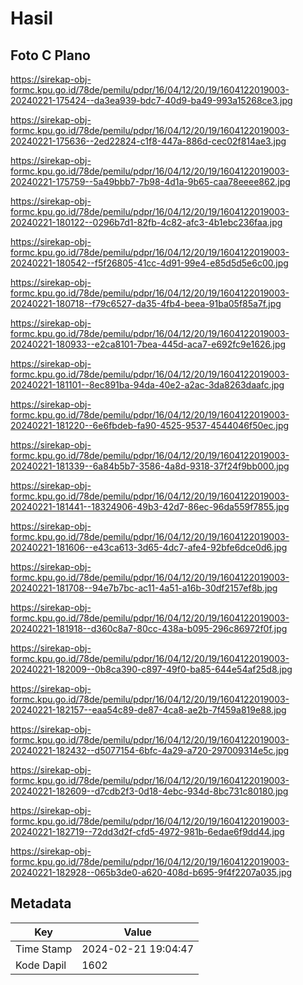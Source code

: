 # Hasil

## Foto C Plano

https://sirekap-obj-formc.kpu.go.id/78de/pemilu/pdpr/16/04/12/20/19/1604122019003-20240221-175424--da3ea939-bdc7-40d9-ba49-993a15268ce3.jpg

https://sirekap-obj-formc.kpu.go.id/78de/pemilu/pdpr/16/04/12/20/19/1604122019003-20240221-175636--2ed22824-c1f8-447a-886d-cec02f814ae3.jpg

https://sirekap-obj-formc.kpu.go.id/78de/pemilu/pdpr/16/04/12/20/19/1604122019003-20240221-175759--5a49bbb7-7b98-4d1a-9b65-caa78eeee862.jpg

https://sirekap-obj-formc.kpu.go.id/78de/pemilu/pdpr/16/04/12/20/19/1604122019003-20240221-180122--0296b7d1-82fb-4c82-afc3-4b1ebc236faa.jpg

https://sirekap-obj-formc.kpu.go.id/78de/pemilu/pdpr/16/04/12/20/19/1604122019003-20240221-180542--f5f26805-41cc-4d91-99e4-e85d5d5e6c00.jpg

https://sirekap-obj-formc.kpu.go.id/78de/pemilu/pdpr/16/04/12/20/19/1604122019003-20240221-180718--f79c6527-da35-4fb4-beea-91ba05f85a7f.jpg

https://sirekap-obj-formc.kpu.go.id/78de/pemilu/pdpr/16/04/12/20/19/1604122019003-20240221-180933--e2ca8101-7bea-445d-aca7-e692fc9e1626.jpg

https://sirekap-obj-formc.kpu.go.id/78de/pemilu/pdpr/16/04/12/20/19/1604122019003-20240221-181101--8ec891ba-94da-40e2-a2ac-3da8263daafc.jpg

https://sirekap-obj-formc.kpu.go.id/78de/pemilu/pdpr/16/04/12/20/19/1604122019003-20240221-181220--6e6fbdeb-fa90-4525-9537-4544046f50ec.jpg

https://sirekap-obj-formc.kpu.go.id/78de/pemilu/pdpr/16/04/12/20/19/1604122019003-20240221-181339--6a84b5b7-3586-4a8d-9318-37f24f9bb000.jpg

https://sirekap-obj-formc.kpu.go.id/78de/pemilu/pdpr/16/04/12/20/19/1604122019003-20240221-181441--18324906-49b3-42d7-86ec-96da559f7855.jpg

https://sirekap-obj-formc.kpu.go.id/78de/pemilu/pdpr/16/04/12/20/19/1604122019003-20240221-181606--e43ca613-3d65-4dc7-afe4-92bfe6dce0d6.jpg

https://sirekap-obj-formc.kpu.go.id/78de/pemilu/pdpr/16/04/12/20/19/1604122019003-20240221-181708--94e7b7bc-ac11-4a51-a16b-30df2157ef8b.jpg

https://sirekap-obj-formc.kpu.go.id/78de/pemilu/pdpr/16/04/12/20/19/1604122019003-20240221-181918--d360c8a7-80cc-438a-b095-296c86972f0f.jpg

https://sirekap-obj-formc.kpu.go.id/78de/pemilu/pdpr/16/04/12/20/19/1604122019003-20240221-182009--0b8ca390-c897-49f0-ba85-644e54af25d8.jpg

https://sirekap-obj-formc.kpu.go.id/78de/pemilu/pdpr/16/04/12/20/19/1604122019003-20240221-182157--eaa54c89-de87-4ca8-ae2b-7f459a819e88.jpg

https://sirekap-obj-formc.kpu.go.id/78de/pemilu/pdpr/16/04/12/20/19/1604122019003-20240221-182432--d5077154-6bfc-4a29-a720-297009314e5c.jpg

https://sirekap-obj-formc.kpu.go.id/78de/pemilu/pdpr/16/04/12/20/19/1604122019003-20240221-182609--d7cdb2f3-0d18-4ebc-934d-8bc731c80180.jpg

https://sirekap-obj-formc.kpu.go.id/78de/pemilu/pdpr/16/04/12/20/19/1604122019003-20240221-182719--72dd3d2f-cfd5-4972-981b-6edae6f9dd44.jpg

https://sirekap-obj-formc.kpu.go.id/78de/pemilu/pdpr/16/04/12/20/19/1604122019003-20240221-182928--065b3de0-a620-408d-b695-9f4f2207a035.jpg


## Metadata

| Key        | Value               |
| ---------- | ------------------- |
| Time Stamp | 2024-02-21 19:04:47 |
| Kode Dapil | 1602                |




